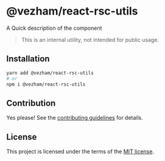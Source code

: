 # @vezham/react-rsc-utils

A Quick description of the component

> This is an internal utility, not intended for public usage.

## Installation

```sh
yarn add @vezham/react-rsc-utils
# or
npm i @vezham/react-rsc-utils
```

## Contribution

Yes please! See the
[contributing guidelines](https://github.com/vezham/heroui/blob/master/CONTRIBUTING.md)
for details.

## License

This project is licensed under the terms of the
[MIT license](https://github.com/vezham/heroui/blob/master/LICENSE).
